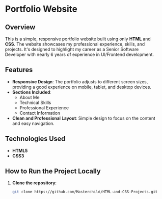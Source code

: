 # Portfolio Website

## Overview
This is a simple, responsive portfolio website built using only **HTML** and **CSS**. The website showcases my professional experience, skills, and projects. It's designed to highlight my career as a Senior Software Developer with nearly 6 years of experience in UI/Frontend development.

## Features
- **Responsive Design**: The portfolio adjusts to different screen sizes, providing a good experience on mobile, tablet, and desktop devices.
- **Sections Included**:
  - About Me
  - Technical Skills
  - Professional Experience
  - Contact Information
- **Clean and Professional Layout**: Simple design to focus on the content and easy navigation.

## Technologies Used
- **HTML5**
- **CSS3**

## How to Run the Project Locally
1. **Clone the repository**:
   ```bash
   git clone https://github.com/Masterchild/HTML-and-CSS-Projects.git